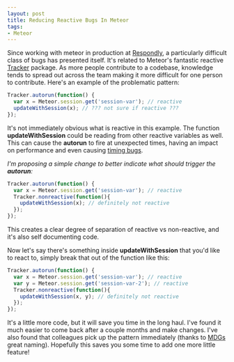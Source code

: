 ```yaml
---
layout: post
title: Reducing Reactive Bugs In Meteor
tags:
- Meteor
---
```


Since working with meteor in production at [Respondly](//hharnisc.github.io/2014/08/15/punk-rock-not-corporate-rock.html), a particularly difficult class of bugs has presented itself. It's related to Meteor's fantastic reactive [Tracker](https://www.meteor.com/tracker) package. As more people contribute to a codebase, knowledge tends to spread out across the team making it more difficult for one person to contribute. Here's an example of the problematic pattern:

```javascript
Tracker.autorun(function() {
  var x = Meteor.session.get('session-var'); // reactive
  updateWithSession(x); // ??? not sure if reactive ???
});
```

It's not immediately obvious what is reactive in this example. The function **updateWithSession** could be reading from other reactive variables as well. This can cause the **autorun** to fire at unexpected times, having an impact on performance and even causing [timing bugs](http://en.wikipedia.org/wiki/Heisenbug).

_I'm proposing a simple change to better indicate what should trigger the **autorun**:_

```javascript
Tracker.autorun(function() {
  var x = Meteor.session.get('session-var'); // reactive
  Tracker.nonreactive(function(){
    updateWithSession(x); // definitely not reactive
  });
});
```

This creates a clear degree of separation of reactive vs non-reactive, and it's also self documenting code.

Now let's say there's something inside **updateWithSession** that you'd like to react to, simply break that out of the function like this:

```javascript
Tracker.autorun(function() {
  var x = Meteor.session.get('session-var'); // reactive
  var y = Meteor.session.get('session-var-2'); // reactive
  Tracker.nonreactive(function(){
    updateWithSession(x, y); // definitely not reactive
  });
});
```

It's a little more code, but it will save you time in the long haul. I've found it much easier to come back after a couple months and make changes. I've also found that colleagues pick up the pattern immediately (thanks to [MDGs](https://www.meteor.com/) great naming). Hopefully this saves you some time to add one more little feature!
